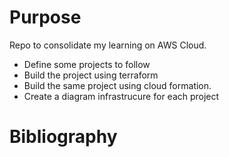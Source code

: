 # Purpose
Repo to consolidate my learning on AWS Cloud.
* Define some projects to follow
* Build the project using terraform
* Build the same project using cloud formation.
* Create a diagram infrastrucure for each project







# Bibliography